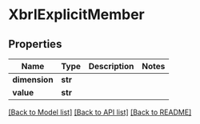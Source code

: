 # XbrlExplicitMember


## Properties
Name | Type | Description | Notes
------------ | ------------- | ------------- | -------------
**dimension** | **str** |  | 
**value** | **str** |  | 

[[Back to Model list]](../README.md#documentation-for-models) [[Back to API list]](../README.md#documentation-for-api-endpoints) [[Back to README]](../README.md)


